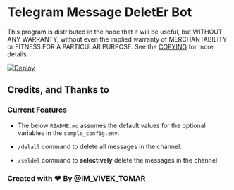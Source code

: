 # Telegram Message DeletEr Bot

This program is distributed in the hope that it will be useful, but WITHOUT ANY WARRANTY; without even the implied warranty of MERCHANTABILITY or FITNESS FOR A PARTICULAR PURPOSE. See the [COPYING](./COPYING) for more details.


[![Deploy](https://www.herokucdn.com/deploy/button.svg)](https://heroku.com/deploy)

## Credits, and Thanks to




### Current Features
- The below `README.md` assumes the default values for the optional variables in the `sample_config.env`.


- `/delall` command to delete all messages in the channel.

- `/seldel` command to **selectively** delete the messages in the channel.



### Created with ❤️ By @IM_VIVEK_TOMAR
